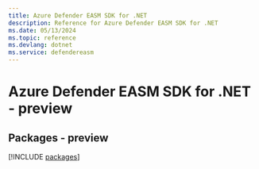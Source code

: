 ```yaml
---
title: Azure Defender EASM SDK for .NET
description: Reference for Azure Defender EASM SDK for .NET
ms.date: 05/13/2024
ms.topic: reference
ms.devlang: dotnet
ms.service: defendereasm
---
```

# Azure Defender EASM SDK for .NET - preview
## Packages - preview
[!INCLUDE [packages](defender-easm-index.md)]